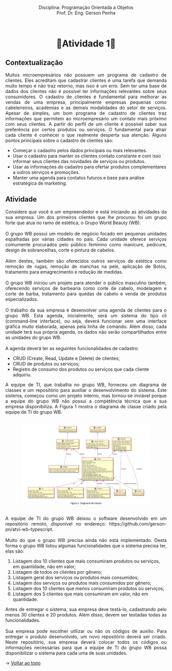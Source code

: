 <p align="center">Disciplina: Programação Orientada a Objetos<br>
Prof. Dr. Eng. Gerson Penha<br></p>

<br id="topo">

<h1 align="center">🔸Atividade 1🔸</h1>

## Contextualização

<p align="justify">Muitos microempresários não possuem um programa de cadastro de clientes. Eles acreditam que cadastrar clientes é uma tarefa que demanda muito tempo e não traz retorno, mas isso é um erro. Sem ter uma base de dados dos clientes não é possível ter informações relevantes sobre seus consumidores. 
O cadastro de clientes é fundamental para melhorar as vendas de uma empresa, principalmente empresas pequenas como cabeleireiros, academias e as demais modalidades do setor de serviços. Apesar de simples, um bom programa de cadastro de clientes traz informações que permitem ao microempresário um contato mais próximo com seus clientes. A partir do perfil de um cliente é possível saber sua preferência por certos produtos ou serviços.
O fundamental para atrair cada cliente é conhecer o que realmente desperta sua atenção. Alguns pontos principais sobre o cadastro de clientes são:<br></p>

- Começar o cadastro pelos dados principais ou mais relevantes.
- Usar o cadastro para manter os clientes contato constante e com isso informar seus clientes das novidades de serviços ou produtos.
- Usar as informações do cadastro para ofertar produtos complementares a outros serviços e promoções.
- Manter uma agenda para contatos futuros e base para análise estratégica de marketing.

## Atividade
  
<p align="justify">Considere que você é um empreendedor e está iniciando as atividades da sua empresa. Um dos primeiros clientes que lhe procurou foi um grupo forte que atua no ramo de estética, o Grupo World Beauty (WB).<br>
<br>
O grupo WB possui um modelo de negócio focado em pequenas unidades espalhadas por várias cidades no país. Cada unidade oferece serviços comumente procurados pelo público feminino como manicure, pedicure, design de sobrancelhas, corte e pintura de cabelos.<br>
<br>
Além destes, também são oferecidos outros serviços de estética como remoção de rugas, remoção de manchas na pele, aplicação de Botox, tratamento para emagrecimento e redução de medidas.<br>
<br>
O grupo WB iniciou um projeto para atender o público masculino também, oferecendo serviços de barbearia como corte de cabelo, modelagem e corte de barba, tratamento para quedas de cabelo e venda de produtos especializados.<br>
<br>
O trabalho da sua empresa é desenvolver uma agenda de clientes para o grupo WB. Esta agenda, inicialmente, será um sistema do tipo cli (command-line interface), ou seja, deverá funcionar sem uma interface gráfica 
muito elaborada, apenas pela linha de comando. Além disso, cada unidade terá sua própria agenda, os dados não serão compartilhados entre as unidades do grupo WB.<br>
<br>
A agenda deverá ter as seguintes funcionalidades de cadastro:<br></p>

- CRUD (Create, Read, Update e Delete) de clientes;
- CRUD de produtos ou serviços;
- Registro de consumo dos produtos ou serviços que cada cliente adquiriu.
  
<p align="justify">A equipe de TI, que trabalha no grupo WB, forneceu um diagrama de classes e um repositório para auxiliar o desenvolvimento do sistema. Este sistema, começou como um projeto interno, mas tornou-se inviável porque 
a equipe do grupo WB não possui a competência técnica que a sua empresa disponibiliza. A Figura 1 mostra o diagrama de classe criado pela equipe de TI do grupo WB.<br>
<br></p>

<div align="center">
  <img src="Imagens/Diagrama.jpg" width="80%" height="80%"/>
 </div>
<br>

<p align="justify">A equipe de TI do grupo WB deixou o software desenvolvido em um repositório remoto, disponível no endereço: https://github.com/gerson-pn/atvi-wb-typescript.<br>
<br>
Muito do que o grupo WB precisa ainda não está implementado. Desta forma o grupo WB listou algumas funcionalidades que o sistema precisa ter, elas são:<br></p>

1. Listagem dos 10 clientes que mais consumiram produtos ou serviços, em quantidade, não em valor;
2. Listagem de todos os clientes por gênero;
3. Listagem geral dos serviços ou produtos mais consumidos;
4. Listagem dos serviços ou produtos mais consumidos por gênero;
5. Listagem dos 10 clientes que menos consumiram produtos ou serviços;
6. Listagem dos 5 clientes que mais consumiram em valor, não em quantidade.
  
<p align="justify">Antes de entregar o sistema, sua empresa deve testá-lo, cadastrando pelo menos 30 clientes e 20 produtos. Além disso, devem ser testadas todas as funcionalidades.<br>
<br>
Sua empresa pode escolher utilizar ou não os códigos de auxílio. Para entregar o produto desenvolvido, um novo repositório deverá ser criado. Neste repositório, sua empresa deverá colocar todos os códigos ou 
informações necessárias para que a equipe de TI do grupo WB possa disponibilizar o sistema para cada uma de suas unidades.<br></p>

→ [Voltar ao topo](#topo)
